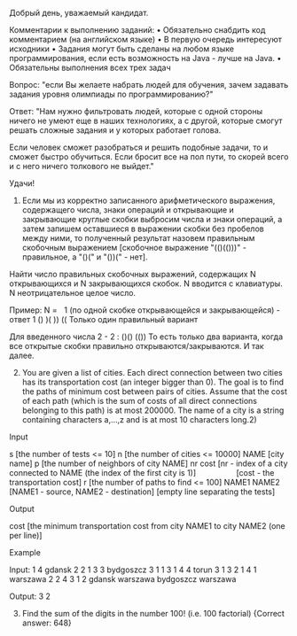 Добрый день, уважаемый кандидат.

Комментарии к выполнению заданий:
    • Обязательно снабдить код комментарием (на английском языке)
    • В первую очередь интересуют исходники
    • Задания могут быть сделаны на любом языке программирования, если есть возможность на Java - лучше на Java.
    • Обязательны выполнения всех трех задач

Вопрос: "если Вы желаете набрать людей для обучения, зачем задавать задания уровня олимпиады по программированию?"

Ответ: "Нам нужно фильтровать людей, которые с одной стороны ничего не умеют еще в наших технологиях, а с другой, которые смогут решать сложные задания и у которых работает голова. 

Если человек сможет разобраться и решить подобные задачи, то и сможет быстро обучиться. Если бросит все на пол пути, то скорей всего и с него ничего толкового не выйдет."


Удачи!


1. Если мы из корректно записанного арифметического выражения,
 содержащего числа, знаки операций и открывающие и закрывающие круглые скобки выбросим числа и знаки операций,
  а затем запишем оставшиеся в выражении скобки без пробелов между ними, 
  то полученный результат назовем правильным скобочным выражением 
  [скобочное выражение "(()(()))" - правильное, а "()(" и "())(" - нет].

Найти число правильных скобочных выражений, содержащих N открывающихся и N закрывающихся скобок. 
N вводится с клавиатуры. N неотрицательное целое число.

Пример:
N =    1 (по одной скобке открывающейся и закрывающейся) - ответ 1
()
)(
))
((
Только один правильный вариант

Для введенного числа 2 - 2 :
()()
(())
То есть только два варианта, когда все открытые скобки правильно открываются/закрываются.
И так далее.

2. You are given a list of cities. Each direct connection between two cities has its transportation cost (an integer bigger than 0). The goal is to find the paths of minimum cost between pairs of cities. Assume that the cost of each path (which is the sum of costs of all direct connections belonging to this path) is at most 200000. The name of a city is a string containing characters a,...,z and is at most 10 characters long.2) 




Input

s [the number of tests <= 10]
n [the number of cities <= 10000]
NAME [city name]
p [the number of neighbors of city NAME]
nr cost [nr - index of a city connected to NAME (the index of the first city is 1)]
                      [cost - the transportation cost]
r [the number of paths to find <= 100]
NAME1 NAME2 [NAME1 - source, NAME2 - destination]
[empty line separating the tests]

Output

cost [the minimum transportation cost from city NAME1 to city NAME2 (one per line)]

Example

Input:
1
4
gdansk
2
2 1
3 3
bydgoszcz
3
1 1
3 1
4 4
torun
3
1 3
2 1
4 1
warszawa
2
2 4
3 1
2
gdansk warszawa
bydgoszcz warszawa

Output:
3
2


3. Find the sum of the digits in the number 100! (i.e. 100 factorial) 
{Correct answer: 648}